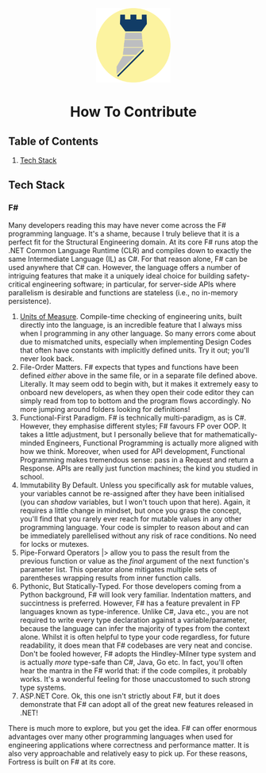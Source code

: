 <div align="center">
  <img 
    height="150px" 
    src=".github/assets/images/fortress.png" 
    alt="Blue Fortress Logo. "
  />
  <h1>How To Contribute</h1>
</div>

## Table of Contents

1. [Tech Stack](#tech-stack)

## Tech Stack

### F#

Many developers reading this may have never come across the F# programming language. It's a shame, because I truly believe that it is a perfect fit for the Structural Engineering domain. At its core F# runs atop the .NET Common Language Runtime (CLR) and compiles down to exactly the same Intermediate Language (IL) as C#. For that reason alone, F# can be used anywhere that C# can. However, the language offers a number of intriguing features that make it a uniquely ideal choice for building safety-critical engineering software; in particular, for server-side APIs where parallelism is desirable and functions are stateless (i.e., no in-memory persistence).

1. [Units of Measure](https://learn.microsoft.com/en-us/dotnet/fsharp/language-reference/units-of-measure). Compile-time checking of engineering units, built directly into the language, is an incredible feature that I always miss when I programming in any other language. So many errors come about due to mismatched units, especially when implementing Design Codes that often have constants with implicitly defined units. Try it out; you'll never look back.
2. File-Order Matters. F# expects that types and functions have been defined <em>either</em> above in the same file, or in a separate file defined above. Literally. It may seem odd to begin with, but it makes it extremely easy to onboard new developers, as when they open their code editor they can simply read from top to bottom and the program flows accordingly. No more jumping around folders looking for definitions!
3. Functional-First Paradigm. F# is technically multi-paradigm, as is C#. However, they emphasise different styles; F# favours FP over OOP. It takes a little adjustment, but I personally believe that for mathematically-minded Engineers, Functional Programming is actually more aligned with how we think. Moreover, when used for API development, Functional Programming makes tremendous sense: pass in a Request and return a Response. APIs are really just function machines; the kind you studied in school.
4. Immutability By Default. Unless you specifically ask for mutable values, your variables cannot be re-assigned after they have been initialised (you can <em>shadow</em> variables, but I won't touch upon that here). Again, it requires a little change in mindset, but once you grasp the concept, you'll find that you rarely ever reach for mutable values in any other programming language. Your code is simpler to reason about and can be immediately parellelised without any risk of race conditions. No need for locks or mutexes.
5. Pipe-Forward Operators |> allow you to pass the result from the previous function or value as the <em>final</em> argument of the next function's parameter list. This operator alone mitigates multiple sets of parentheses wrapping results from inner function calls. 
6. Pythonic, But Statically-Typed. For those developers coming from a Python background, F# will look very familiar. Indentation matters, and succintness is preferred. However, F# has a feature prevalent in FP languages known as type-inference. Unlike C#, Java etc., you are not required to write every type declaration against a variable/parameter, because the language can infer the majority of types from the context alone. Whilst it is often helpful to type your code regardless, for future readability, it does mean that F# codebases are very neat and concise. Don't be fooled however, F# adopts the Hindley-Milner type system and is actually <em>more</em> type-safe than C#, Java, Go etc. In fact, you'll often hear the mantra in the F# world that: if the code compiles, it probably works. It's a wonderful feeling for those unaccustomed to such strong type systems.
7. ASP.NET Core. Ok, this one isn't strictly about F#, but it does demonstrate that F# can adopt all of the great new features released in .NET!

There is much more to explore, but you get the idea. F# can offer enormous advantages over many other programming languages when used for engineering applications where correctness and performance matter. It is also very approachable and relatively easy to pick up. For these reasons, Fortress is built on F# at its core.
